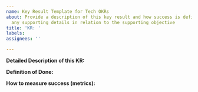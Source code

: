 ```yaml
---
name: Key Result Template for Tech OKRs
about: Provide a description of this key result and how success is defined. Include
  any supporting details in relation to the supporting objective
title: 'KR: '
labels:
assignees: ''

---
```


**Detailed Description of this KR:**

**Definition of Done:**

**How to measure success (metrics):**
